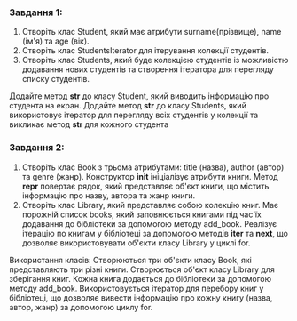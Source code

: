 ### Завдання 1:

1. Створіть клас Student, який має атрибути surname(прізвище), name (ім'я) та age (вік).
2. Створіть клас StudentsIterator для ітерування колекції студентів.
3. Створіть клас Students, який буде колекцією студентів із можливістю додавання нових студентів та створення ітератора для перегляду списку студентів.

Додайте метод __str__ до класу Student, який виводить інформацію про студента на екран.
Додайте метод __str__ до класу Students, який використовує ітератор для перегляду всіх студентів у колекції та викликає метод __str__ для кожного студента

### Завдання 2:

1. Створіть клас Book з трьома атрибутами: 
title (назва), 
author (автор) та 
genre (жанр).
Конструктор __init__ ініціалізує атрибути книги.
Метод __repr__ повертає рядок, який представляє об'єкт книги, що містить інформацію про назву, автора та жанр книги.
2. Створіть клас Library, який представляє собою колекцію книг.
Має порожній список books, який заповнюється книгами під час їх додавання до бібліотеки за допомогою методу add_book.
Реалізує ітерацію по книгам у бібліотеці за допомогою методів __iter__ та __next__, що дозволяє використовувати об'єкти класу Library у циклі 
for. 

Використання класів:
Створюються три об'єкти класу 
Book, які представляють три різні книги.
Створюється об'єкт класу Library для зберігання книг.
Кожна книга додається до бібліотеки за допомогою методу 
add_book.
Використовується ітератор для перебору книг у бібліотеці, що дозволяє вивести інформацію про кожну книгу (назва, автор, жанр) за допомогою циклу for.
